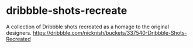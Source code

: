 # dribbble-shots-recreate
A collection of Dribbble shots recreated as a homage to the original designers. https://dribbble.com/nicknish/buckets/337540-Dribbble-Shots-Recreated

